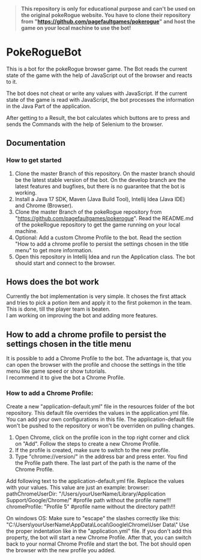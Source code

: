 > **This repository is only for educational purpose and can't be used on the original pokeRogue website. 
> You have to clone their repository from "https://github.com/pagefaultgames/pokerogue" and host the game on your local machine to use the bot!**

# PokeRogueBot
This is a bot for the pokeRogue browser game. The Bot reads the current state of the game with the help of JavaScript out of the browser and reacts to it.  

The bot does not cheat or write any values with JavaScript. If the current state of the game is read with JavaScript, the bot processes the information in the Java Part of the application.  

After getting to a Result, the bot calculates which buttons are to press and sends the Commands with the help of Selenium to the browser.  

## Documentation

### How to get started
1. Clone the master Branch of this repository. On the master branch should be the latest stable version of the bot. On the develop branch are the latest features and bugfixes, but there is no guarantee that the bot is working.  
2. Install a Java 17 SDK, Maven (Java Build Tool), Intellij Idea (Java IDE) and Chrome (Browser).
3. Clone the master Branch of the pokeRogue repository from "https://github.com/pagefaultgames/pokerogue". Read the README.md of the pokeRogue repository to get the game running on your local machine.
4. Optional: Add a custom Chrome Profile to the bot. Read the section "How to add a chrome profile to persist the settings chosen in the title menu" to get more information.
5. Open this repository in Intellij Idea and run the Application class. The bot should start and connect to the browser.

## Hows does the bot work
Currently the bot implementation is very simple. It choses the first attack and tries to pick a potion item and apply it to the first pokemon in the team. This is done, till the player team is beaten.  
I am working on improving the bot and adding more features.

## How to add a chrome profile to persist the settings chosen in the title menu
It is possible to add a Chrome Profile to the bot. The advantage is, that you can open the browser with the profile and choose the settings in the title menu like game speed or show tutorials.  
I recommend it to give the bot a Chrome Profile.

### How to add a Chrome Profile:
Create a new "application-default.yml" file in the resources folder of the bot repository. This default file overrides the values in the application.yml file.  
You can add your own configurations in this file. The application-default file won't be pushed to the repository or won't be overriden on pulling changes.  
1. Open Chrome, click on the profile icon in the top right corner and click on "Add". Follow the steps to create a new Chrome Profile.
2. If the profile is created, make sure to switch to the new profile.
3. Type "chrome://version/" in the address bar and press enter. You find the Profile path there. The last part of the path is the name of the Chrome Profile. 

Add following text to the application-default.yml file. Replace the values with your values. This value are just an example:
browser:
  pathChromeUserDir: "/Users/yourUserName/Library/Application Support/Google/Chrome/" #profile path without the profile name!!!
  chromeProfile: "Profile 5" #profile name without the directory path!!!

On windows OS: Make sure to "escape" the slashes correctly like this: "C:\\Users\\yourUserName\\AppData\\Local\\Google\\Chrome\\User Data\\"
Use the proper indentation like in the "application.yml" file. If you don't add this property, the bot will start a new Chrome Profile.
After that, you can switch back to your normal Chrome Profile and start the bot. The bot should open the browser with the new profile you added.








   

